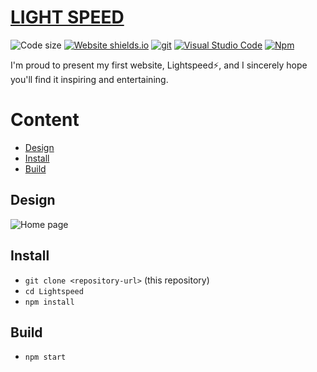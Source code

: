 # [LIGHT SPEED](https://lightspeedapp.netlify.app/)

![Code size](https://img.shields.io/github/languages/code-size/badges/shields.svg) [![Website shields.io](https://img.shields.io/website-up-down-green-red/http/shields.io.svg)](http://shields.io/) [![git](https://img.shields.io/badge/--F05032?logo=git&logoColor=ffffff)](http://git-scm.com/) [![Visual Studio Code](https://img.shields.io/badge/--007ACC?logo=visual%20studio%20code&logoColor=ffffff)](https://code.visualstudio.com/) [![Npm](https://badgen.net/badge/icon/npm?icon=npm&label)](https://https://npmjs.com/)

I'm proud to present my first website, Lightspeed⚡, and I sincerely hope you'll find it inspiring and entertaining.

# Content 

- [Design](#Design)
- [Install](#Install)
- [Build](#Build)

## Design

![Home page](https://imgur.com/iVn65YH.png)

## Install

- `git clone <repository-url>` (this repository)
- `cd Lightspeed`
- `npm install`

## Build

- `npm start`
